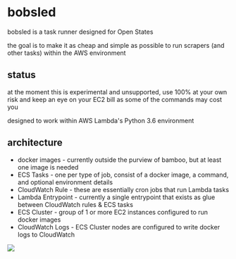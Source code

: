 # bobsled

bobsled is a task runner designed for Open States

the goal is to make it as cheap and simple as possible to run scrapers
(and other tasks) within the AWS environment

## status

at the moment this is experimental and unsupported, use 100% at your own risk
and keep an eye on your EC2 bill as some of the commands may cost you

designed to work within AWS Lambda's Python 3.6 environment

## architecture

* docker images - currently outside the purview of bamboo, but at least one image is needed
* ECS Tasks - one per type of job, consist of a docker image, a command, and optional environment details
* CloudWatch Rule - these are essentially cron jobs that run Lambda tasks
* Lambda Entrypoint - currently a single entrypoint that exists as glue between CloudWatch rules & ECS tasks
* ECS Cluster - group of 1 or more EC2 instances configured to run docker images
* CloudWatch Logs - ECS Cluster nodes are configured to write docker logs to CloudWatch

![](bobsled.png)
